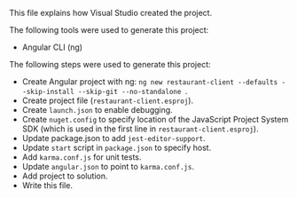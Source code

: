 This file explains how Visual Studio created the project.

The following tools were used to generate this project:
- Angular CLI (ng)

The following steps were used to generate this project:
- Create Angular project with ng: `ng new restaurant-client --defaults --skip-install --skip-git --no-standalone `.
- Create project file (`restaurant-client.esproj`).
- Create `launch.json` to enable debugging.
- Create `nuget.config` to specify location of the JavaScript Project System SDK (which is used in the first line in `restaurant-client.esproj`).
- Update package.json to add `jest-editor-support`.
- Update `start` script in `package.json` to specify host.
- Add `karma.conf.js` for unit tests.
- Update `angular.json` to point to `karma.conf.js`.
- Add project to solution.
- Write this file.
